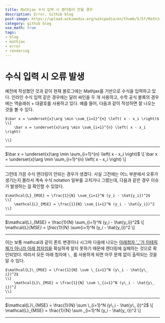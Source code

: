 ```yaml
---
title: Mathjax 수식 입력 시 렌더링이 안될 경우
description: Error, Github blog
post-image: https://upload.wikimedia.org/wikipedia/en/thumb/5/5f/MathJax.svg/240px-MathJax.svg.png
category: github blog
use_math: true
tags:
- blog
- mathjax
- error
- rendering
---
```


# 수식 입력 시 오류 발생

예전에 작성했던 것과 같이 현재 블로그에는 Mathjax를 기반으로 수식을 입력하고 있다. 인라인 수식 입력 같은 경우에는 달러 싸인을 두 개 사용하고, 수학 공식 블록의 경우에는 역슬래쉬 + 대괄호를 사용하고 있다. 예를 들어, 다음과 같이 작성하면 잘 나오는 것을 볼 수 있다.

```
$\bar x = \underset{x}\arg \min \sum_{i=1}^{n} \left( x - x_i \right)$
\\[
    \bar x = \underset{x}\arg \min \sum_{i=1}^{n} \left( x - x_i \right)

\\]
```
---

$\bar x = \underset{x}\arg \min \sum_{i=1}^{n} \left( x - x_i \right)$
\\[
    \bar x = \underset{x}\arg \min \sum_{i=1}^{n} \left( x - x_i \right)
\\]

---

그런데 가끔 수식 렌더링이 안되는 경우가 생겼다. 사실 그전에는 어느 부분에서 오류가 생기는지 몰라서 계속 수식 notation 일부를 고치거나 그랬는데, 다음과 같은 경우 이슈가 발생하는 걸 확인할 수 있었다.

```
$\mathcal{L}_{MSE} = \frac{1}{N} \sum_{i=1}^N (y_i - \hat{y_i})^2$
\\[
    \mathcal{L}_{MSE} = \frac{1}{N} \sum_{i=1}^N (y_i - \hat{y_i})^2
\\]
```
---

$\mathcal{L}_{MSE} = \frac{1}{N} \sum_{i=1}^N (y_i - \hat{y_i})^2$
\\[
    \mathcal{L}_{MSE} = \frac{1}{N} \sum_{i=1}^N (y_i - \hat{y_i})^2
\\]

---
이는 보통 mathcal과 같이 폰트 변경이나 시그마 다음에 나오는 <U>아래첨자 '_'가 이테릭체가 아니라 아래 첨자임을</U> 확실하게 알지 못하기 때문에 렌더링에 실패하는 것으로 확인되었다. 따라서 모든 아래 첨자에 ```\_``` 를 사용하게 되면 아무 문제 없이 출력되는 것을 알 수 있다.

```
$\mathcal{L}\_{MSE} = \frac{1}{N} \sum \_{i=1}^N (y\_i - \hat{y\_ i})^2$
\\[
    \mathcal{L}\_{MSE} = \frac{1}{N} \sum \_{i=1}^N (y\_i - \hat{y\_ i})^2
\\]
```

---

$\mathcal{L}\_{MSE} = \frac{1}{N} \sum \_{i=1}^N (y\_i - \hat{y\_ i})^2$
\\[
    \mathcal{L}\_{MSE} = \frac{1}{N} \sum \_{i=1}^N (y\_i - \hat{y\_ i})^2
\\]

---